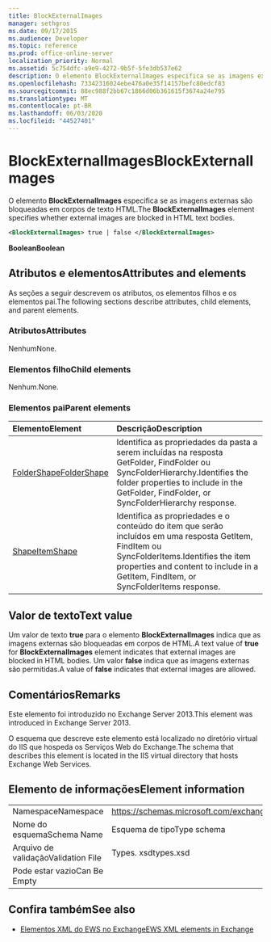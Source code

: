 ```yaml
---
title: BlockExternalImages
manager: sethgros
ms.date: 09/17/2015
ms.audience: Developer
ms.topic: reference
ms.prod: office-online-server
localization_priority: Normal
ms.assetid: 5c754dfc-a9e9-4272-9b5f-5fe3db537e62
description: O elemento BlockExternalImages especifica se as imagens externas são bloqueadas em corpos de texto HTML.
ms.openlocfilehash: 73342316024ebe476a0e35f14157befc80edcf83
ms.sourcegitcommit: 88ec988f2bb67c1866d06b361615f3674a24e795
ms.translationtype: MT
ms.contentlocale: pt-BR
ms.lasthandoff: 06/03/2020
ms.locfileid: "44527401"
---
```

# <a name="blockexternalimages"></a><span data-ttu-id="4bdca-103">BlockExternalImages</span><span class="sxs-lookup"><span data-stu-id="4bdca-103">BlockExternalImages</span></span>

<span data-ttu-id="4bdca-104">O elemento **BlockExternalImages** especifica se as imagens externas são bloqueadas em corpos de texto HTML.</span><span class="sxs-lookup"><span data-stu-id="4bdca-104">The **BlockExternalImages** element specifies whether external images are blocked in HTML text bodies.</span></span> 
  
```XML
<BlockExternalImages> true | false </BlockExternalImages>
```

 <span data-ttu-id="4bdca-105">**Boolean**</span><span class="sxs-lookup"><span data-stu-id="4bdca-105">**Boolean**</span></span>
## <a name="attributes-and-elements"></a><span data-ttu-id="4bdca-106">Atributos e elementos</span><span class="sxs-lookup"><span data-stu-id="4bdca-106">Attributes and elements</span></span>

<span data-ttu-id="4bdca-107">As seções a seguir descrevem os atributos, os elementos filhos e os elementos pai.</span><span class="sxs-lookup"><span data-stu-id="4bdca-107">The following sections describe attributes, child elements, and parent elements.</span></span>
  
### <a name="attributes"></a><span data-ttu-id="4bdca-108">Atributos</span><span class="sxs-lookup"><span data-stu-id="4bdca-108">Attributes</span></span>

<span data-ttu-id="4bdca-109">Nenhum</span><span class="sxs-lookup"><span data-stu-id="4bdca-109">None.</span></span>
  
### <a name="child-elements"></a><span data-ttu-id="4bdca-110">Elementos filho</span><span class="sxs-lookup"><span data-stu-id="4bdca-110">Child elements</span></span>

<span data-ttu-id="4bdca-111">Nenhum.</span><span class="sxs-lookup"><span data-stu-id="4bdca-111">None.</span></span>
  
### <a name="parent-elements"></a><span data-ttu-id="4bdca-112">Elementos pai</span><span class="sxs-lookup"><span data-stu-id="4bdca-112">Parent elements</span></span>

|<span data-ttu-id="4bdca-113">**Elemento**</span><span class="sxs-lookup"><span data-stu-id="4bdca-113">**Element**</span></span>|<span data-ttu-id="4bdca-114">**Descrição**</span><span class="sxs-lookup"><span data-stu-id="4bdca-114">**Description**</span></span>|
|:-----|:-----|
|[<span data-ttu-id="4bdca-115">FolderShape</span><span class="sxs-lookup"><span data-stu-id="4bdca-115">FolderShape</span></span>](foldershape.md) <br/> |<span data-ttu-id="4bdca-116">Identifica as propriedades da pasta a serem incluídas na resposta GetFolder, FindFolder ou SyncFolderHierarchy.</span><span class="sxs-lookup"><span data-stu-id="4bdca-116">Identifies the folder properties to include in the GetFolder, FindFolder, or SyncFolderHierarchy response.</span></span>  <br/> |
|[<span data-ttu-id="4bdca-117">Shape</span><span class="sxs-lookup"><span data-stu-id="4bdca-117">ItemShape</span></span>](itemshape.md) <br/> |<span data-ttu-id="4bdca-118">Identifica as propriedades e o conteúdo do item que serão incluídos em uma resposta GetItem, FindItem ou SyncFolderItems.</span><span class="sxs-lookup"><span data-stu-id="4bdca-118">Identifies the item properties and content to include in a GetItem, FindItem, or SyncFolderItems response.</span></span>  <br/> |
   
## <a name="text-value"></a><span data-ttu-id="4bdca-119">Valor de texto</span><span class="sxs-lookup"><span data-stu-id="4bdca-119">Text value</span></span>

<span data-ttu-id="4bdca-120">Um valor de texto **true** para o elemento **BlockExternalImages** indica que as imagens externas são bloqueadas em corpos de HTML.</span><span class="sxs-lookup"><span data-stu-id="4bdca-120">A text value of **true** for **BlockExternalImages** element indicates that external images are blocked in HTML bodies.</span></span> <span data-ttu-id="4bdca-121">Um valor **false** indica que as imagens externas são permitidas.</span><span class="sxs-lookup"><span data-stu-id="4bdca-121">A value of **false** indicates that external images are allowed.</span></span> 
  
## <a name="remarks"></a><span data-ttu-id="4bdca-122">Comentários</span><span class="sxs-lookup"><span data-stu-id="4bdca-122">Remarks</span></span>

<span data-ttu-id="4bdca-123">Este elemento foi introduzido no Exchange Server 2013.</span><span class="sxs-lookup"><span data-stu-id="4bdca-123">This element was introduced in Exchange Server 2013.</span></span>
  
<span data-ttu-id="4bdca-124">O esquema que descreve este elemento está localizado no diretório virtual do IIS que hospeda os Serviços Web do Exchange.</span><span class="sxs-lookup"><span data-stu-id="4bdca-124">The schema that describes this element is located in the IIS virtual directory that hosts Exchange Web Services.</span></span>
  
## <a name="element-information"></a><span data-ttu-id="4bdca-125">Elemento de informações</span><span class="sxs-lookup"><span data-stu-id="4bdca-125">Element information</span></span>

|||
|:-----|:-----|
|<span data-ttu-id="4bdca-126">Namespace</span><span class="sxs-lookup"><span data-stu-id="4bdca-126">Namespace</span></span>  <br/> |https://schemas.microsoft.com/exchange/services/2006/types  <br/> |
|<span data-ttu-id="4bdca-127">Nome do esquema</span><span class="sxs-lookup"><span data-stu-id="4bdca-127">Schema Name</span></span>  <br/> |<span data-ttu-id="4bdca-128">Esquema de tipo</span><span class="sxs-lookup"><span data-stu-id="4bdca-128">Type schema</span></span>  <br/> |
|<span data-ttu-id="4bdca-129">Arquivo de validação</span><span class="sxs-lookup"><span data-stu-id="4bdca-129">Validation File</span></span>  <br/> |<span data-ttu-id="4bdca-130">Types. xsd</span><span class="sxs-lookup"><span data-stu-id="4bdca-130">types.xsd</span></span>  <br/> |
|<span data-ttu-id="4bdca-131">Pode estar vazio</span><span class="sxs-lookup"><span data-stu-id="4bdca-131">Can Be Empty</span></span>  <br/> ||
   
## <a name="see-also"></a><span data-ttu-id="4bdca-132">Confira também</span><span class="sxs-lookup"><span data-stu-id="4bdca-132">See also</span></span>



- [<span data-ttu-id="4bdca-133">Elementos XML do EWS no Exchange</span><span class="sxs-lookup"><span data-stu-id="4bdca-133">EWS XML elements in Exchange</span></span>](ews-xml-elements-in-exchange.md)

